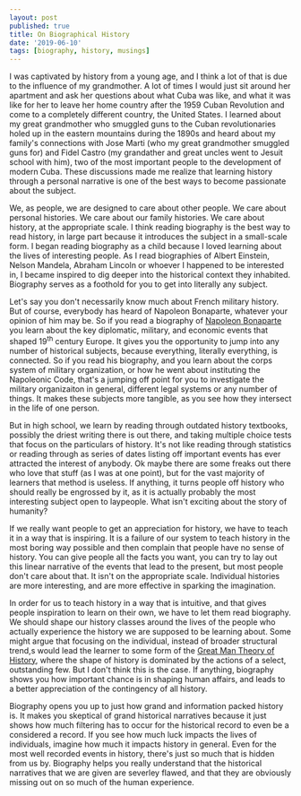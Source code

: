 ```yaml
---
layout: post
published: true
title: On Biographical History
date: '2019-06-10'
tags: [biography, history, musings]
---
```

I was captivated by history from a young age, and I think a lot of that is due to the influence of my grandmother. A lot of times I would just sit around her apartment and ask her questions about what Cuba was like, and what it was like for her to leave her home country after the 1959 Cuban Revolution and come to a completely different country, the United States. I learned about my great grandmother who smuggled guns to the Cuban revolutionaries holed up in the eastern mountains during the 1890s and heard about my family's connections with Jose Marti (who my great grandmother smuggled guns for) and Fidel Castro (my grandather and great uncles went to Jesuit school with him), two of the most important people to the development of modern Cuba. These discussions made me realize that learning history through a personal narrative is one of the best ways to become passionate about the subject. 

We, as people, we are designed to care about other people. We care about personal histories. We care about our family histories. We care about history, at the appropriate scale. I think reading biography is the best way to read history, in large part because it introduces the subject in a small-scale form. I began reading biography as a child because I loved learning about the lives of interesting people. As I read biographies of Albert Einstein, Nelson Mandela, Abraham Lincoln or whoever I happened to be interested in, I became inspired to dig deeper into the historical context they inhabited. Biography serves as a foothold for you to get into literally any subject. 

Let's say you don't necessarily know much about French military history. But of course, everybody has heard of Napoleon Bonaparte, whatever your opinion of him may be. So if you read a biography of [Napoleon Bonaparte](https://www.amazon.com/Napoleon-Great-Andrew-Roberts/dp/0141032014) you learn about the key diplomatic, military, and economic events that shaped 19<sup>th</sup> century Europe. It gives you the opportunity to jump into any number of historical subjects, because everything, literally everything, is connected. So if you read his biography, and you learn about the corps system of military organization, or how he went about instituting the Napoleonic Code, that's a jumping off point for you to investigate the military organizaiton in general, different legal systems or any number of things. It makes these subjects more tangible, as you see how they intersect in the life of one person.

But in high school, we learn by reading through outdated history textbooks, possibly the driest writing there is out there, and taking multiple choice tests that focus on the particulars of history. It's not like reading through statistics or reading through as series of dates listing off important events has ever attracted the interest of anybody. Ok maybe there are some freaks out there who love that stuff (as I was at one point), but for the vast majority of learners that method is useless. If anything, it turns people off history who should really be engrossed by it, as it is actually probably the most interesting subject open to laypeople. What isn't exciting about the story of humanity? 

If we really want people to get an appreciation for history, we have to teach it in a way that is inspiring. It is a failure of our system to teach history in the most boring way possible and then complain that people have no sense of history. You can give people all the facts you want, you can try to lay out this linear narrative of the events that lead to the present, but most people don't care about that. It isn't on the appropriate scale. Individual histories are more interesting, and are more effective in sparking the imagination.

In order for us to teach history in a way that is intuitive, and that gives people inspiration to learn on their own, we have to let them read biography. We should shape our history classes around the lives of the people who actually experience the history we are supposed to be learning about. Some might argue that focusing on the individual, instead of broader structural trend,s would lead the learner to some form of the [Great Man Theory of History](https://en.wikipedia.org/wiki/Great_man_theory), where the shape of history is dominated by the actions of a select, outstanding few. But I don't think this is the case. If anything, biography shows you how important chance is in shaping human affairs, and leads to a better appreciation of the contingency of all history.

Biography opens you up to just how grand and information packed history is. It makes you skeptical of grand historical narratives because it just shows how much filtering has to occur for the historical record to even be a considered a record. If you see how much luck impacts the lives of individuals, imagine how much it impacts history in general. Even for the most well recorded events in history, there's just so much that is hidden from us by. Biography helps you really understand that the historical narratives that we are given are severley flawed, and that they are obviously missing out on so much of the human experience.


